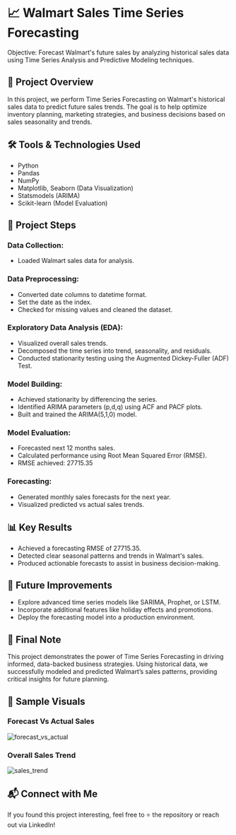 # 📈 Walmart Sales Time Series Forecasting
Objective:
Forecast Walmart's future sales by analyzing historical sales data using Time Series Analysis and Predictive Modeling techniques.

## 📂 Project Overview
In this project, we perform Time Series Forecasting on Walmart's historical sales data to predict future sales trends.
The goal is to help optimize inventory planning, marketing strategies, and business decisions based on sales seasonality and trends.

## 🛠️ Tools & Technologies Used
- Python
- Pandas
- NumPy
- Matplotlib, Seaborn (Data Visualization)
- Statsmodels (ARIMA)
- Scikit-learn (Model Evaluation)

## 🔎 Project Steps
### Data Collection:
- Loaded Walmart sales data for analysis.

### Data Preprocessing:
- Converted date columns to datetime format.
- Set the date as the index.
- Checked for missing values and cleaned the dataset.

### Exploratory Data Analysis (EDA):
- Visualized overall sales trends.
- Decomposed the time series into trend, seasonality, and residuals.
- Conducted stationarity testing using the Augmented Dickey-Fuller (ADF) Test.

### Model Building:
- Achieved stationarity by differencing the series.
- Identified ARIMA parameters (p,d,q) using ACF and PACF plots.
- Built and trained the ARIMA(5,1,0) model.

### Model Evaluation:
- Forecasted next 12 months sales.
- Calculated performance using Root Mean Squared Error (RMSE).
- RMSE achieved: 27715.35

### Forecasting:
- Generated monthly sales forecasts for the next year.
- Visualized predicted vs actual sales trends.

## 📊 Key Results
- Achieved a forecasting RMSE of 27715.35.
- Detected clear seasonal patterns and trends in Walmart's sales.
- Produced actionable forecasts to assist in business decision-making.

## 🧠 Future Improvements
- Explore advanced time series models like SARIMA, Prophet, or LSTM.
- Incorporate additional features like holiday effects and promotions.
- Deploy the forecasting model into a production environment.

## 🚀 Final Note
This project demonstrates the power of Time Series Forecasting in driving informed, data-backed business strategies.
Using historical data, we successfully modeled and predicted Walmart’s sales patterns, providing critical insights for future planning.

## 📌 Sample Visuals
### Forecast Vs Actual Sales
![forecast_vs_actual](https://github.com/user-attachments/assets/684c6b53-0117-4274-b96c-82a382c9e0d5)

### Overall Sales Trend
![sales_trend](https://github.com/user-attachments/assets/b27c0e4a-d156-483f-9eb7-03a0aa7746bd)


## 📬 Connect with Me
If you found this project interesting, feel free to ⭐ the repository or reach out via LinkedIn!

